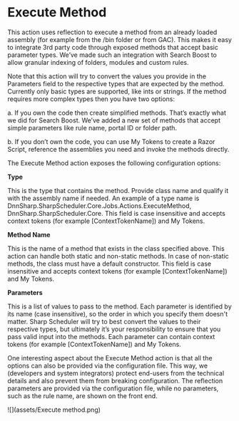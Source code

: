 # Execute Method

This action uses reflection to execute a method from an already loaded assembly (for example from the /bin folder or from GAC). This makes it easy to integrate 3rd party code through exposed methods that accept basic parameter types. We’ve made such an integration with Search Boost to allow granular indexing of folders, modules and custom rules. 

Note that this action will try to convert the values you provide in the Parameters field to the respective types that are expected by the method. Currently only basic types are supported, like ints or strings. If the method requires more complex types then you have two options: 

a. If you own the code then create simplified methods. That’s exactly what we did for Search Boost. We’ve added a new set of methods that accept simple parameters like rule name, portal ID or folder path.

b. If you don’t own the code, you can use My Tokens to create a Razor Script, reference the assemblies you need and invoke the methods directly.

The Execute Method action exposes the following configuration options: 

**Type**

This is the type that contains the method. Provide class name and qualify it with the assembly name if needed. An example of a type name is DnnSharp.SharpScheduler.Core.Jobs.Actions.ExecuteMethod, DnnSharp.SharpScheduler.Core. This field is case insensitive and accepts context tokens (for example [ContextTokenName]) and My Tokens. 


**Method Name** 

This is the name of a method that exists in the class specified above. This action can handle both static and non-static methods. In case of non-static methods, the class must have a default constructor. This field is case insensitive and accepts context tokens (for example [ContextTokenName]) and My Tokens. 

**Parameters** 

This is a list of values to pass to the method. Each parameter is identified by its name (case insensitive), so the order in which you specify them doesn't matter. Sharp Scheduler will try to best convert the values to their respective types, but ultimately it’s your responsibility to ensure that you pass valid input into the methods. Each parameter can contain context tokens (for example [ContextTokenName]) and My Tokens. 

One interesting aspect about the Execute Method action is that all the options can also be provided via the configuration file. This way, we (developers and system integrators) protect end-users from the technical details and also prevent them from breaking configuration. The reflection parameters are provided via the configuration file, while no parameters, such as the rule name, are shown on the front end.

![](assets/Execute method.png)
